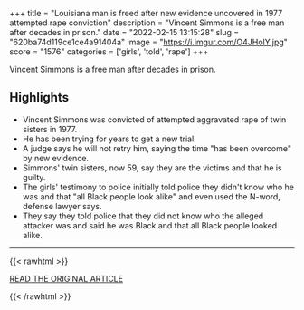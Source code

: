 +++
title = "Louisiana man is freed after new evidence uncovered in 1977 attempted rape conviction"
description = "Vincent Simmons​ is a free man after decades in prison."
date = "2022-02-15 13:15:28"
slug = "620ba74d119ce1ce4a91404a"
image = "https://i.imgur.com/O4JHolY.jpg"
score = "1576"
categories = ['girls', 'told', 'rape']
+++

Vincent Simmons​ is a free man after decades in prison.

## Highlights

- Vincent Simmons was convicted of attempted aggravated rape of twin sisters in 1977.
- He has been trying for years to get a new trial.
- A judge says he will not retry him, saying the time "has been overcome" by new evidence.
- Simmons' twin sisters, now 59, say they are the victims and that he is guilty.
- The girls' testimony to police initially told police they didn't know who he was and that "all Black people look alike" and even used the N-word, defense lawyer says.
- They say they told police that they did not know who the alleged attacker was and said he was Black and that all Black people looked alike.

---

{{< rawhtml >}}
  <p class="article-category">
    <a target="_blank" href="https://www.cbsnews.com/news/vincent-simmons-louisiana-attempted-rape-conviction/">READ THE ORIGINAL ARTICLE</a>
  </p>
{{< /rawhtml >}}
